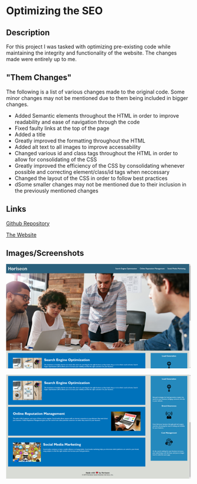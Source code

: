 # Optimizing the SEO

## Description

For this project I was tasked with optimizing pre-existing code while maintaining the integrity and functionality of the website. The changes made were entirely up to me.

## "Them Changes"

The following is a list of various changes made to the original code. Some minor changes may not be mentioned due to them being included in bigger changes.
    
- Added Semantic elements throughout the HTML in order to improve readability and ease of navigation through the code
- Fixed faulty links at the top of the page
- Added a title
- Greatly improved the formatting throughout the HTML
- Added alt text to all images to improve accessability
- Changed various id and class tags throughout the HTML in order to allow for consolidating of the CSS
- Greatly improved the efficiency of the CSS by consolidating whenever possible and correcting element/class/id tags when neccessary
- Changed the layout of the CSS in order to follow best practices
- dSome smaller changes may not be mentioned due to their inclusion in the previously mentioned changes

## Links

[Github Repository](https://github.com/JGuerrero126/Optimizing-The-SEO)

[The Website](https://jguerrero126.github.io/Optimizing-The-SEO/)

## Images/Screenshots

![Screenshot1](Screenshot1.png)

![Screenshot2](Screenshot2.png)
